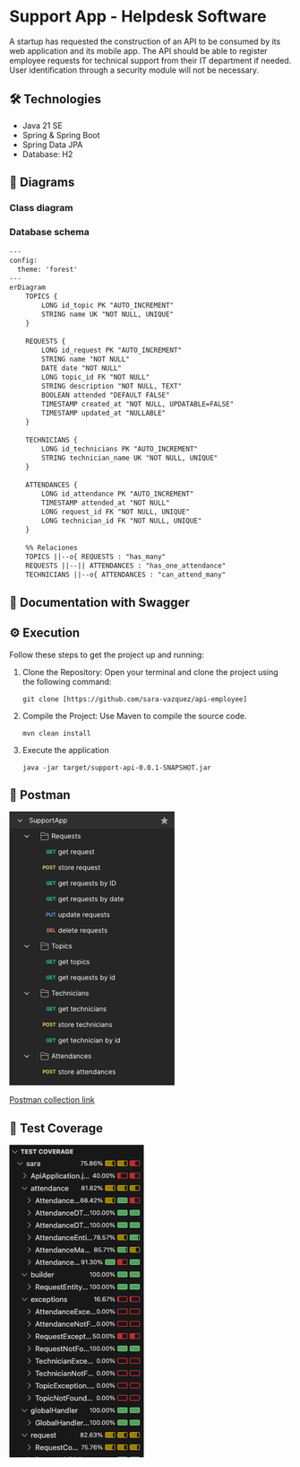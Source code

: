 # Support App - Helpdesk Software
A startup has requested the construction of an API to be consumed by its web application and its mobile app. The API should be able to register employee requests for technical support from their IT department if needed. User identification through a security module will not be necessary.

## 🛠 Technologies
* Java 21 SE
* Spring & Spring Boot
* Spring Data JPA
* Database: H2

## 🎯 Diagrams 
### Class diagram

### Database schema
```mermaid
---
config:
  theme: 'forest'
---
erDiagram
    TOPICS {
        LONG id_topic PK "AUTO_INCREMENT"
        STRING name UK "NOT NULL, UNIQUE"
    }
    
    REQUESTS {
        LONG id_request PK "AUTO_INCREMENT"
        STRING name "NOT NULL"
        DATE date "NOT NULL"
        LONG topic_id FK "NOT NULL"
        STRING description "NOT NULL, TEXT"
        BOOLEAN attended "DEFAULT FALSE"
        TIMESTAMP created_at "NOT NULL, UPDATABLE=FALSE"
        TIMESTAMP updated_at "NULLABLE"
    }
    
    TECHNICIANS {
        LONG id_technicians PK "AUTO_INCREMENT"
        STRING technician_name UK "NOT NULL, UNIQUE"
    }
    
    ATTENDANCES {
        LONG id_attendance PK "AUTO_INCREMENT"
        TIMESTAMP attended_at "NOT NULL"
        LONG request_id FK "NOT NULL, UNIQUE"
        LONG technician_id FK "NOT NULL, UNIQUE"
    }
    
    %% Relaciones
    TOPICS ||--o{ REQUESTS : "has_many"
    REQUESTS ||--|| ATTENDANCES : "has_one_attendance"
    TECHNICIANS ||--o{ ATTENDANCES : "can_attend_many"
```

## 📑 Documentation with Swagger

## ⚙️ Execution
Follow these steps to get the project up and running:

1. Clone the Repository: Open your terminal and clone the project using the following command:
   ```
   git clone [https://github.com/sara-vazquez/api-employee]
   ```
2. Compile the Project: Use Maven to compile the source code.
   ```
   mvn clean install
   ```
3. Execute the application
   ```
   java -jar target/support-api-0.0.1-SNAPSHOT.jar
   ```



## 📯 Postman
![postman screenshot showing collection](postman.png)

[Postman collection link](https://lunar-rocket-4378638.postman.co/workspace/API-practice~317c143d-3828-4b04-8929-47a76e03adfa/collection/45994293-eca8c853-f45b-482e-a2b3-6d3d346eec15?action=share&creator=45994293)

## 🧪 Test Coverage
![image of test coverage](coverage-helpdesk.png)
